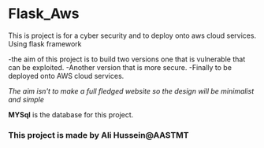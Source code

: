 # Flask_Aws
This is project is for a cyber security and to deploy onto aws cloud services. Using flask framework

-the aim of this project is to build two versions one that is vulnerable that can be exploited.
-Another version that is more secure. 
-Finally to be deployed onto AWS cloud services.

*The aim isn't to make a full fledged website so the design will be minimalist and simple*

**MYSql** is the database for this project.


### This project is made by Ali Hussein@AASTMT

